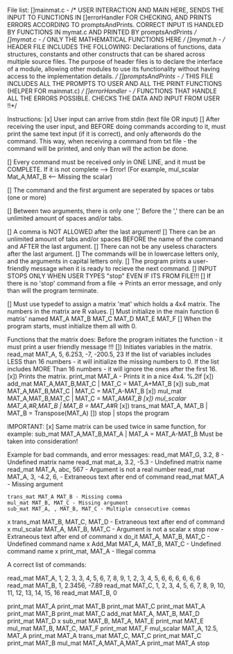 File list:
    []mainmat.c - /* USER INTERACTION AND MAIN HERE, SENDS THE INPUT TO FUNCTIONS IN []errorHandler FOR CHECKING, AND PRINTS ERRORS ACCORDING TO promptsAndPrints. CORRECT INPUT IS HANDLED BY FUNCTIONS IN mymat.c 
                   AND PRINTED BY promptsAndPrints */
    []mymat.c - /* ONLY THE MATHEMATICAL FUNCTIONS HERE */
    []mymat.h - /* HEADER FILE INCLUDES THE FOLLOWING: 
                 Declarations of functions, data structures, constants and other constructs that can be shared across multiple source files. 
                 The purpose of header files is to declare the interface of a module, allowing other modules to use its functionality without having access to the implementation details. */
    []promptsAndPrints - /* THIS FILE INCLUDES ALL THE PROMPTS TO USER AND ALL THE PRINT FUNCTIONS (HELPER FOR mainmat.c) */
    []errorHandler - /* FUNCTIONS THAT HANDLE ALL THE ERRORS POSSIBLE. CHECKS THE DATA AND INPUT FROM USER !!*/


Instructions:
[x] User input can arrive from stdin (text file OR input)
[] After receiving the user input, and BEFORE doing commands according to it,
    must print the same text input (if it is correct), and only afterwords do the command.
    This way, when receiving a command from txt file - the command will be printed, and only than will the action be done.

[] Every command must be received only in ONE LINE, and it must be COMPLETE. If it is not complete --> Error! (For example, mul_scalar Mat_A,MAT_B <-- Missing the scalar)

[] The command and the first argument are seperated by spaces or tabs (one or more) 


[] Between two arguments, there is only one ',' Before the ',' there can be an unlimited amount of spaces and/or tabs.

[] A comma is NOT ALLOWED after the last argument!
[] There can be an unlimited amount of tabs and/or spaces BEFORE the name of the command and AFTER the last argument.
[] There can not be any useless characters after the last argument.
[] The commands will be in lowercase letters only, and the arguments in capital letters only.
[] The program prints a user-friendly message when it is ready to recieve the next command.
[] INPUT STOPS ONLY WHEN USER TYPES "stop" EVEN IF ITS FROM FILE!!!
[] If there is no 'stop' command from a file -> Prints an error message, and only than will the program terminate.




[] Must use typedef to assign a matrix 'mat' which holds a 4x4 matrix. The numbers in the matrix are R values.
[] Must initialize in the main function 6 matris' named MAT_A MAT_B MAT_C MAT_D MAT_E MAT_F
[] When the program starts, must initialize them all with 0.




Functions that the matrix does:
Before the program initiates the function - it must print a user friendly message !!!
[]) Initiates variables in the matrix. read_mat MAT_A, 5, 6.253, -7, -200.5, 23
    If the list of variables includes LESS than 16 numbers - it will initialize the missing numbers to 0.
    If the list includes MORE Than 16 numbers - it will ignore the ones after the first 16.
[x]) Prints the matrix. print_mat MAT_A - Prints it in a nice 4x4. %.2lf
[x]) add_mat MAT_A,MAT_B,MAT_C    |   MAT_C = MAT_A+MAT_B
[x]) sub_mat MAT_A,MAT_B,MAT_C    |   MAT_C = MAT_A-MAT_B
[x]) mul_mat MAT_A,MAT_B,MAT_C    |   MAT_C = MAT_A*MAT_B
[x]) mul_scalar MAT_A,#R,MAT_B    |   MAT_B = MAT_A*#R
[x]) trans_mat MAT_A, MAT_B       |   MAT_B = Transpose(MAT_A)
[]) stop                         |   stops the program


IMPORTANT:
    [x] Same matrix can be used twice in same function, for example: sub_mat MAT_A,MAT_B,MAT_A  | MAT_A = MAT_A-MAT_B
        Must be taken into consideration!


Example for bad commands, and error messages:
    read_mat MAT_G, 3.2, 8 - Undefined matrix name
    read_mat mat_a, 3.2, -5.3 - Undefined matrix name
    read_mat MAT_A, abc, 567 - Argument is not a real number
    read_mat MAT_A, 3, -4.2, 6, - Extraneous text after end of command
    read_mat MAT_A - Missing argument

    trans_mat MAT_A MAT_B - Missing comma
    mul_mat MAT_B, MAT_C - Missing argument
    sub_mat MAT_A, , MAT_B, MAT_C - Multiple consecutive commas

x   trans_mat MAT_B, MAT_C, MAT_D  - Extraneous text after end of command
x   mul_scalar MAT_A, MAT_B, MAT_C - Argument is not a scalar
x   stop now - Extraneous text after end of command
x   do_it MAT_A, MAT_B, MAT_C - Undefined command name
x   Add_Mat MAT_A, MAT_B, MAT_C - Undefined command name
x   print_mat, MAT_A - Illegal comma



A correct list of commands:

read_mat MAT_A, 1, 2, 3, 3, 4, 5, 6, 7, 8, 9, 1, 2, 3, 4, 5, 6, 6, 6, 6, 6, 6
read_mat MAT_B, 1, 2.3456, -7.89
read_mat MAT_C, 1, 2, 3, 4, 5, 6, 7, 8, 9, 10, 11, 12, 13, 14, 15, 16
read_mat MAT_B, 0


print_mat MAT_A
print_mat MAT_B
print_mat MAT_C
print_mat MAT_A
print_mat MAT_B
print_mat MAT_C
add_mat MAT_A, MAT_B, MAT_D
print_mat MAT_D
x sub_mat MAT_B, MAT_A, MAT_E
print_mat MAT_E
mul_mat MAT_B, MAT_C, MAT_F
print_mat MAT_F
mul_scalar MAT_A, 12.5, MAT_A
print_mat MAT_A
trans_mat MAT_C, MAT_C
print_mat MAT_C
print_mat MAT_B
mul_mat MAT_A,MAT_A,MAT_A
print_mat MAT_A
stop


